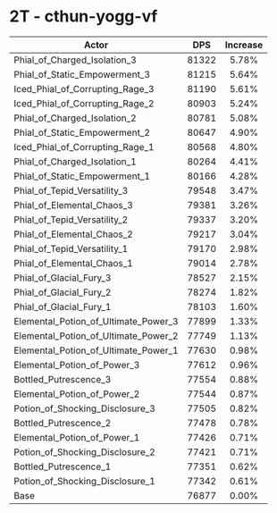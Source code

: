 # 2T - cthun-yogg-vf
| Actor | DPS | Increase |
|---|:---:|:---:|
|Phial_of_Charged_Isolation_3|81322|5.78%|
|Phial_of_Static_Empowerment_3|81215|5.64%|
|Iced_Phial_of_Corrupting_Rage_3|81190|5.61%|
|Iced_Phial_of_Corrupting_Rage_2|80903|5.24%|
|Phial_of_Charged_Isolation_2|80781|5.08%|
|Phial_of_Static_Empowerment_2|80647|4.90%|
|Iced_Phial_of_Corrupting_Rage_1|80568|4.80%|
|Phial_of_Charged_Isolation_1|80264|4.41%|
|Phial_of_Static_Empowerment_1|80166|4.28%|
|Phial_of_Tepid_Versatility_3|79548|3.47%|
|Phial_of_Elemental_Chaos_3|79381|3.26%|
|Phial_of_Tepid_Versatility_2|79337|3.20%|
|Phial_of_Elemental_Chaos_2|79217|3.04%|
|Phial_of_Tepid_Versatility_1|79170|2.98%|
|Phial_of_Elemental_Chaos_1|79014|2.78%|
|Phial_of_Glacial_Fury_3|78527|2.15%|
|Phial_of_Glacial_Fury_2|78274|1.82%|
|Phial_of_Glacial_Fury_1|78103|1.60%|
|Elemental_Potion_of_Ultimate_Power_3|77899|1.33%|
|Elemental_Potion_of_Ultimate_Power_2|77749|1.13%|
|Elemental_Potion_of_Ultimate_Power_1|77630|0.98%|
|Elemental_Potion_of_Power_3|77612|0.96%|
|Bottled_Putrescence_3|77554|0.88%|
|Elemental_Potion_of_Power_2|77544|0.87%|
|Potion_of_Shocking_Disclosure_3|77505|0.82%|
|Bottled_Putrescence_2|77478|0.78%|
|Elemental_Potion_of_Power_1|77426|0.71%|
|Potion_of_Shocking_Disclosure_2|77421|0.71%|
|Bottled_Putrescence_1|77351|0.62%|
|Potion_of_Shocking_Disclosure_1|77342|0.61%|
|Base|76877|0.00%|
